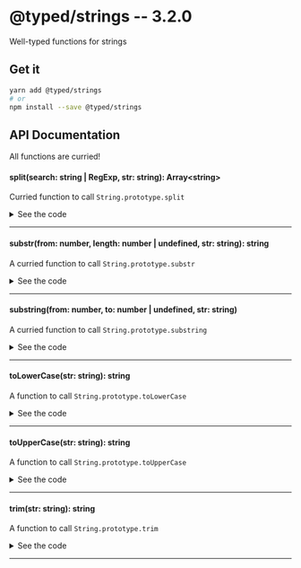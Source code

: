 # @typed/strings -- 3.2.0

Well-typed functions for strings

## Get it
```sh
yarn add @typed/strings
# or
npm install --save @typed/strings
```

## API Documentation

All functions are curried!

#### split(search: string | RegExp, str: string): Array\<string\>

<p>

Curried function to call `String.prototype.split`

</p>


<details>
<summary>See the code</summary>

```typescript

export const split: Split = curry2(__split)

export type Split = {
  (separator: string | RegExp, str: string): Array<string>
  (separator: string | RegExp): (str: string) => Array<string>
}

function __split(separator: string | RegExp, str: string): Array<string> {
  return str.split(separator)
}

```

</details>
<hr />


#### substr(from: number, length: number | undefined, str: string): string

<p>

A curried function to call `String.prototype.substr`

</p>


<details>
<summary>See the code</summary>

```typescript

export const substr: Substr = curry3(__substr)

export type Substr = {
  (from: number, length: number | undefined, str: string): string
  (from: number, length: number | undefined): (str: string) => string
  (from: number): {
    (length: number | undefined, str: string): string
    (length: number | undefined): (str: string) => string
  }
}

function __substr(from: number, length: number | undefined, str: string): string {
  return str.substr(from, length)
}

```

</details>
<hr />


#### substring(from: number, to: number | undefined, str: string)

<p>

A curried function to call `String.prototype.substring`

</p>


<details>
<summary>See the code</summary>

```typescript

export const substring: Substring = curry3(__substring)

export type Substring = {
  (from: number, to: number | undefined, str: string): string
  (from: number, to: number | undefined): (str: string) => string
  (from: number): {
    (to: number | undefined, str: string): string
    (to: number | undefined): (str: string) => string
  }
}

function __substring(from: number, to: number | undefined, str: string): string {
  return str.substring(from, to)
}

```

</details>
<hr />


#### toLowerCase(str: string): string

<p>

A function to call `String.prototype.toLowerCase`

</p>


<details>
<summary>See the code</summary>

```typescript

export const toLowerCase = (str: string) => str.toLowerCase()

```

</details>
<hr />


#### toUpperCase(str: string): string

<p>

A function to call `String.prototype.toUpperCase`

</p>


<details>
<summary>See the code</summary>

```typescript

export const toUpperCase = (str: string) => str.toUpperCase()

```

</details>
<hr />


#### trim(str: string): string

<p>

A function to call `String.prototype.trim`

</p>


<details>
<summary>See the code</summary>

```typescript

export const trim = (str: string): string => str.trim()

```

</details>
<hr />
